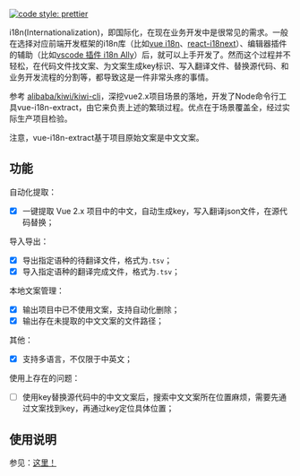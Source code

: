[![code style: prettier](https://img.shields.io/badge/code_style-prettier-ff69b4.svg?style=flat-square)](https://github.com/prettier/prettier)

i18n(Internationalization)，即国际化，在现在业务开发中是很常见的需求。一般在选择对应前端开发框架的i18n库（比如[vue i18n](https://kazupon.github.io/vue-i18n/)、[react-i18next](https://github.com/i18next/react-i18next)）、编辑器插件的辅助（比如[vscode 插件 i18n Ally](https://marketplace.visualstudio.com/items?itemName=antfu.i18n-ally)）后，就可以上手开发了。然而这个过程并不轻松，在代码文件找文案、为文案生成key标识、写入翻译文件、替换源代码、和业务开发流程的分割等，都导致这是一件非常头疼的事情。



参考 [alibaba/kiwi/kiwi-cli](https://github.com/alibaba/kiwi/tree/master/kiwi-cli)，深挖vue2.x项目场景的落地，开发了Node命令行工具vue-i18n-extract，由它来负责上述的繁琐过程。优点在于场景覆盖全，经过实际生产项目检验。

注意，vue-i18n-extract基于项目原始文案是中文文案。




## 功能

自动化提取：

- [x] 一键提取 Vue 2.x 项目中的中文，自动生成key，写入翻译json文件，在源代码替换；

导入导出：

- [x] 导出指定语种的待翻译文件，格式为`.tsv`；
- [x] 导入指定语种的翻译完成文件，格式为`.tsv`；

本地文案管理：

- [x] 输出项目中已不使用文案，支持自动化删除；
- [x] 输出存在未提取的中文文案的文件路径；

其他：

- [x] 支持多语言，不仅限于中英文；



使用上存在的问题：

- [ ] 使用key替换源代码中的中文文案后，搜索中文文案所在位置麻烦，需要先通过文案找到key，再通过key定位具体位置；



## 使用说明

参见：[这里！](https://github.com/TTtuntuntutu/Mondo-cli/wiki/%E4%BD%BF%E7%94%A8%E6%96%87%E6%A1%A3)


